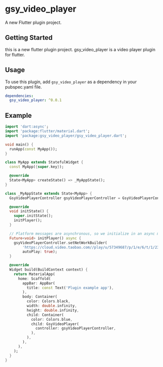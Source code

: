 # gsy_video_player

A new Flutter plugin project.

## Getting Started

this is a new flutter plugin project. gsy_video_player is a video player plugin for flutter.

## Usage

To use this plugin, add `gsy_video_player` as a dependency in your pubspec.yaml file.

```yaml
dependencies:
  gsy_video_player: ^0.0.1
```


## Example

```dart
import 'dart:async';
import 'package:flutter/material.dart';
import 'package:gsy_video_player/gsy_video_player.dart';

void main() {
  runApp(const MyApp());
}

class MyApp extends StatefulWidget {
  const MyApp({super.key});

  @override
  State<MyApp> createState() => _MyAppState();
}

class _MyAppState extends State<MyApp> {
  GsyVideoPlayerController gsyVideoPlayerController = GsyVideoPlayerController();

  @override
  void initState() {
    super.initState();
    initPlayer();
  }

  // Platform messages are asynchronous, so we initialize in an async method.
  Future<void> initPlayer() async {
    gsyVideoPlayerController.setNetWorkBuilder(
        'https://cloud.video.taobao.com//play/u/57349687/p/1/e/6/t/1/239880949246.mp4',
        autoPlay: true);
  }

  @override
  Widget build(BuildContext context) {
    return MaterialApp(
      home: Scaffold(
        appBar: AppBar(
          title: const Text('Plugin example app'),
        ),
        body: Container(
          color: Colors.black,
          width: double.infinity,
          height: double.infinity,
          child: Container(
            color: Colors.blue,
            child: GsyVideoPlayer(
              controller: gsyVideoPlayerController,
            ),
          ),
        ),
      ),
    );
  }
}

```

